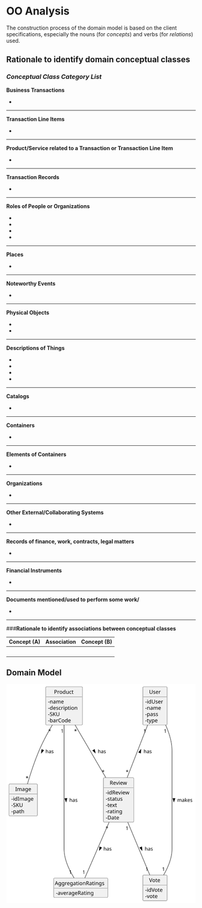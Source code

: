 # OO Analysis #

The construction process of the domain model is based on the client specifications, especially the nouns (for _concepts_) and verbs (for _relations_) used. 

## Rationale to identify domain conceptual classes ##
 


### _Conceptual Class Category List_ ###

**Business Transactions**

*

---

**Transaction Line Items**

*

---

**Product/Service related to a Transaction or Transaction Line Item**

*  

---


**Transaction Records**

*  

---  


**Roles of People or Organizations**

* 
* 
* 
* 

---


**Places**

*  

---

**Noteworthy Events**

* 

---


**Physical Objects**

* 
* 
---


**Descriptions of Things**

* 
* 
* 
* 


---


**Catalogs**

*  

---


**Containers**

*  

---


**Elements of Containers**

*  

---


**Organizations**

*  

---

**Other External/Collaborating Systems**

*  


---


**Records of finance, work, contracts, legal matters**

* 

---


**Financial Instruments**

*  

---


**Documents mentioned/used to perform some work/**

* 
---



###**Rationale to identify associations between conceptual classes**

| Concept (A) 		|  Association   	|  Concept (B) |
|----------	   		|:-------------:		|------:       |
|  	         |    		 	|   |
|   	|     		 	|   |
|  	|    		 	|  |
|  	|     		 	|   |
| |  | |


## Domain Model


![DM.svg](DM.svg)



